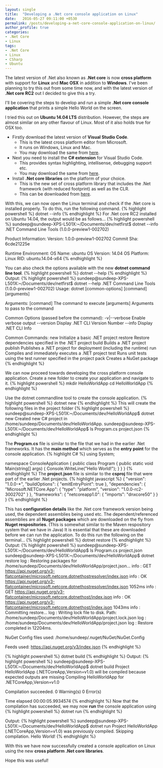 ```yaml
---
layout: single
title:  "Developing a .Net core console application on Linux"
date:   2016-05-27 09:11:00 +0530
permalink: /posts/developing-a-net-core-console-application-on-linux/
author_profile: true
categories: 
- .Net Core
- Linux
tags:
- .Net Core
- Linux
- CSharp
- Ubuntu
---
```


The latest version of .Net also known as **.Net core** is now **cross platform** with support for **Linux** and **Mac OSX** in addition to **Windows**. I've been planning to try this out from some time now, and with the latest version of **.Net core RC2** out I decided to give this a try.

I'll be covering the steps to develop and run a simple **.Net core console application** that prints a simple Hello World on the screen.

I tried this out on **Ubuntu 14.04 LTS** distribution. However, the steps are almost similar on any other flavour of Linux. Most of it also holds true for OSX too.

* Firstly download the latest version of **Visual Studio Code**.
	* This is the latest cross platform editor from Microsoft. 
	* It runs on Windows, Linux and Mac.
	* You may download the same from [here](http://visualstudio.com).
* Next you need to install the **C# extension** for Visual Studio Code.
	* This provides syntax highlighting, intellisense, debugging support etc.
	* You may download the same from [here](http://https://marketplace.visualstudio.com/items?itemName=ms-vscode.csharp). 
* Install **.Net core libraries** on the platform of your choice. 
	* This is the new set of cross platform library that includes the .Net framework (with reduced footprint) as well as the CLR.
	* This can be downloaded from [here](https://www.microsoft.com/net/core).

With this, we can now open the Linux terminal and check if the .Net core is installed properly.
To do this, run the following command.
{% highlight powershell %}
dotnet --info
{% endhighlight %}
For .Net core RC2 installed on Ubuntu 14.04, the output would be as follows...
{% highlight powershell %}
sundeep@sundeep-XPS-L501X:~/Documents/dev/netfirst$ dotnet --info
.NET Command Line Tools (1.0.0-preview1-002702)

Product Information:
 Version:     1.0.0-preview1-002702
 Commit Sha:  6cde21225e

Runtime Environment:
 OS Name:     ubuntu
 OS Version:  14.04
 OS Platform: Linux
 RID:         ubuntu.14.04-x64
{% endhighlight %}

You can also check the options available with the new **dotnet command line tool**.
{% highlight powershell %}
dotnet --help
{% endhighlight %}
Output:
{% highlight powershell %}
sundeep@sundeep-XPS-L501X:~/Documents/dev/netfirst$ dotnet --help
.NET Command Line Tools (1.0.0-preview1-002702)
Usage: dotnet [common-options] [command] [arguments]

Arguments:
  [command]     The command to execute
  [arguments]   Arguments to pass to the command

Common Options (passed before the command):
  -v|--verbose  Enable verbose output
  --version     Display .NET CLI Version Number
  --info        Display .NET CLI Info

Common Commands:
  new           Initialize a basic .NET project
  restore       Restore dependencies specified in the .NET project
  build         Builds a .NET project
  publish       Publishes a .NET project for deployment (including the runtime)
  run           Compiles and immediately executes a .NET project
  test          Runs unit tests using the test runner specified in the project
  pack          Creates a NuGet package
{% endhighlight %}

We can now proceed towards developing the cross platform console application.
Create a new folder to create your application and navigate  to it.
{% highlight powershell %}
mkdir HelloWorldApp
cd HelloWorldApp
{% endhighlight %}

Use the dotnet commandline tool to create the console application.
{% highlight powershell %}
dotnet new
{% endhighlight %}
This will create the following files in the project folder
{% highlight powershell %}
sundeep@sundeep-XPS-L501X:~/Documents/dev/HelloWorldApp$ dotnet new
Created new C# project in /home/sundeep/Documents/dev/HelloWorldApp.
sundeep@sundeep-XPS-L501X:~/Documents/dev/HelloWorldApp$ ls
Program.cs  project.json
{% endhighlight %}

The **Program.cs** file is similar to the file that we had in the earlier .Net frameworks.
It has the **main method** which serves as the **entry point** for the console application.
{% highlight C# %}
using System;

namespace ConsoleApplication
{
    public class Program
    {
        public static void Main(string[] args)
        {
            Console.WriteLine("Hello World!");
        }
    }
}
{% endhighlight %}
The **project.json** file is similar to the **csproj** file that were part of the earlier .Net projects.
{% highlight javascript %}
{
  "version": "1.0.0-*",
  "buildOptions": {
    "emitEntryPoint": true
  },
  "dependencies": {
    "Microsoft.NETCore.App": {
      "type": "platform",
      "version": "1.0.0-rc2-3002702"
    }
  },
  "frameworks": {
    "netcoreapp1.0": {
      "imports": "dnxcore50"
    }
  }
}
{% endhighlight %}

This has **configuration details** like the .Net core framework version being used, the dependent assemblies being used etc.
The dependent/referenced assemblies are all **Nuget packages** which are downloaded on the fly from **Nuget respositories**. (This is somewhat similar to the Maven respository system that we have in Java)
It is essential that these are downloaded before we can run the application.
To do this run the following on the  terminal...
{% highlight powershell %}
dotnet restore
{% endhighlight %}
Output:
{% highlight powershell %}
sundeep@sundeep-XPS-L501X:~/Documents/dev/HelloWorldApp$ ls
Program.cs  project.json
sundeep@sundeep-XPS-L501X:~/Documents/dev/HelloWorldApp$ dotnet restore
log  : Restoring packages for /home/sundeep/Documents/dev/HelloWorldApp/project.json...
info :   GET https://api.nuget.org/v3-flatcontainer/microsoft.netcore.dotnethostresolver/index.json
info :   OK https://api.nuget.org/v3-flatcontainer/microsoft.netcore.dotnethostresolver/index.json 1052ms
info :   GET https://api.nuget.org/v3-flatcontainer/microsoft.netcore.dotnethost/index.json
info :   OK https://api.nuget.org/v3-flatcontainer/microsoft.netcore.dotnethost/index.json 1043ms
info : Committing restore...
log  : Writing lock file to disk. Path: /home/sundeep/Documents/dev/HelloWorldApp/project.lock.json
log  : /home/sundeep/Documents/dev/HelloWorldApp/project.json
log  : Restore completed in 12204ms.

NuGet Config files used:
    /home/sundeep/.nuget/NuGet/NuGet.Config

Feeds used:
    https://api.nuget.org/v3/index.json
{% endhighlight %}

{% highlight powershell %}
dotnet build
{% endhighlight %}
Output:
{% highlight powershell %}
sundeep@sundeep-XPS-L501X:~/Documents/dev/HelloWorldApp$ dotnet build
Project HelloWorldApp (.NETCoreApp,Version=v1.0) will be compiled because expected outputs are missing
Compiling HelloWorldApp for .NETCoreApp,Version=v1.0

Compilation succeeded.
    0 Warning(s)
    0 Error(s)

Time elapsed 00:00:05.9934574
{% endhighlight %}
Now that the compilation has succeeded, we may now **run** the console application using 
{% highlight powershell %}
dotnet run
{% endhighlight %}

Output:
{% highlight powershell %}
sundeep@sundeep-XPS-L501X:~/Documents/dev/HelloWorldApp$ dotnet run
Project HelloWorldApp (.NETCoreApp,Version=v1.0) was previously compiled. Skipping compilation.
Hello World!
{% endhighlight %}

With this we have now successfully created a console application on Linux using the new **cross platform .Net core libraries**.

Hope this was useful!
